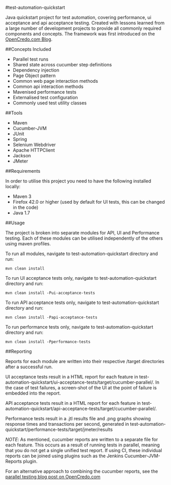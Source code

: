 
#test-automation-quickstart

Java quickstart project for test automation, covering performance, ui acceptance and api acceptance testing.
Created with lessons learned from a large number of development projects to provide all commonly required components and concepts.
The framework was first introduced on the [OpenCredo.com Blog](http://www.opencredo.com/2014/11/04/test-automation-quickstart-framework/).

##Concepts Included

* Parallel test runs
* Shared state across cucumber step definitions
* Dependency injection
* Page Object pattern
* Common web page interaction methods
* Common api interaction methods
* Mavenised performance tests
* Externalised test configuration
* Commonly used test utility classes

##Tools

* Maven
* Cucumber-JVM
* JUnit
* Spring
* Selenium Webdriver
* Apache HTTPClient
* Jackson
* JMeter

##Requirements

In order to utilise this project you need to have the following installed locally:

* Maven 3
* Firefox 42.0 or higher (used by default for UI tests, this can be changed in the code)
* Java 1.7

##Usage

The project is broken into separate modules for API, UI and Performance testing. Each of these modules can be utilised independently of the others using maven profiles.

To run all modules, navigate to test-automation-quickstart directory and run:

`mvn clean install`

To run UI acceptance tests only, navigate to test-automation-quickstart directory and run:

`mvn clean install -Pui-acceptance-tests`

To run API acceptance tests only, navigate to test-automation-quickstart directory and run:

`mvn clean install -Papi-acceptance-tests`

To run performance tests only, navigate to test-automation-quickstart directory and run:

`mvn clean install -Pperformance-tests`

##Reporting

Reports for each module are written into their respective /target directories after a successful run.

UI acceptance tests result in a HTML report for each feature in test-automation-quickstart/ui-acceptance-tests/target/cucumber-parallel/.
In the case of test failures, a screen-shot of the UI at the point of failure is embedded into the report.

API acceptance tests result in a HTML report for each feature in test-automation-quickstart/api-acceptance-tests/target/cucumber-parallel/.

Performance tests result in a .jtl results file and .png graphs showing response times and transactions per second, generated in test-automation-quickstart/performance-tests/target/jmeter/results

*NOTE*:
As mentioned, cucumber reports are written to a separate file for each feature. This occurs as a result of running tests in parallel, meaning that you do not get a single unified test report.
If using CI, these individual reports can be joined using plugins such as the Jenkins Cucumber-JVM-Reports plugin.

For an alternative approach to combining the cucumber reports, see the [parallel testing blog post on OpenCredo.com](http://www.opencredo.com/2013/07/02/running-cucumber-jvm-tests-in-parallel)
